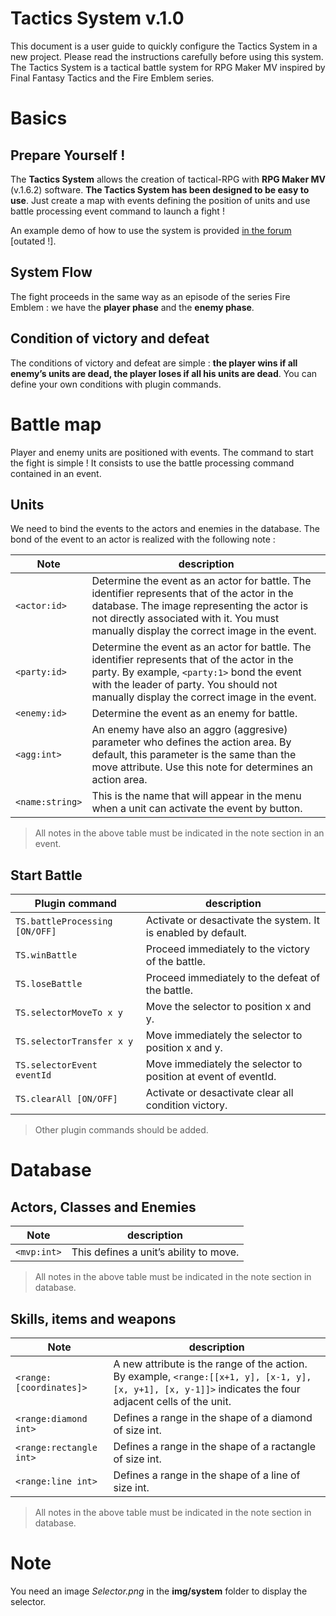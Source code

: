# Tactics System v.1.0

This document is a user guide to quickly configure the Tactics System in a new project. Please read the instructions carefully before using this system. The Tactics System is a tactical battle system for RPG Maker MV inspired by Final Fantasy Tactics and the Fire Emblem series.


# Basics
## Prepare Yourself !
The **Tactics System** allows the creation of tactical-RPG with **RPG Maker MV**  (v.1.6.2)  software. **The Tactics System has been designed to be easy to use**. Just create a map with events defining the position of units and use battle processing event command to launch a fight !

An example demo of how to use the system is provided [in the forum](https://forums.rpgmakerweb.com/index.php?forums/js-plugins-in-development.137/) [outated !].

## System Flow
The fight proceeds in the same way as an episode of the series Fire Emblem : we have the **player phase** and the **enemy phase**.

## Condition of victory and defeat
The conditions of victory and defeat are simple : **the player wins if all enemy’s units are dead, the player loses if all his units are dead**.
You can define your own conditions with plugin commands.

# Battle map
Player and enemy units are positioned with events. The command to start the fight is simple ! It consists to use the battle processing command contained in an event.

## Units
We need to bind the events to the actors and enemies in the database. The bond of the event to an actor is realized with the following note :

| Note           | description                               |
|----------------|-------------------------------------------|
|`<actor:id>`    | Determine the event as an actor for battle. The identifier represents that of the actor in the database.  The image representing the actor is not directly associated with it. You must manually display the correct image in the event.                                          |
|`<party:id>`    | Determine the event as an actor for battle. The identifier represents that of the actor in the party. By example, `<party:1>` bond the event with the leader of party. You should not manually display the correct image in the event.
|`<enemy:id>`    | Determine the event as an enemy for battle.
|`<agg:int>`   | An enemy have also an aggro (aggresive) parameter who defines the action area. By default, this parameter is the same than the move attribute. Use this note for determines an action area.
|`<name:string>`   | This is the name that will appear in the menu when a unit can activate the event by button.


> All notes in the above table must be indicated in the note section in an event.

## Start Battle

| Plugin command  | description                            |
|-----------------|----------------------------------------|
|`TS.battleProcessing [ON/OFF]` | Activate or desactivate the system. It is enabled by default.
|`TS.winBattle`| Proceed immediately to the victory of the battle.
|`TS.loseBattle`| Proceed immediately to the defeat of the battle.
|`TS.selectorMoveTo x y`|Move the selector to position x and y.
|`TS.selectorTransfer x y` | Move immediately the selector to position x and y.
|`TS.selectorEvent eventId` |  Move immediately the selector to position at event of eventId.
|`TS.clearAll [ON/OFF]` |  Activate or desactivate clear all condition victory.

> Other plugin commands should be added.

# Database
## Actors, Classes and Enemies

| Note                    | description                          |
|-------------------------|--------------------------------------|
|`<mvp:int>`             | This defines a unit’s ability to move.

> All notes in the above table must be indicated in the note section in database.

## Skills, items and weapons

| Note                    | description                           |
|-------------------------|---------------------------------------|
| `<range:[coordinates]>` | A new attribute is the range of the action. By example, `<range:[[x+1, y], [x-1, y], [x, y+1], [x, y-1]]>` indicates the four adjacent cells of the unit.
| `<range:diamond int>`   | Defines a range in the shape of a diamond of size int.
| `<range:rectangle int>` | Defines a range in the shape of a ractangle of size int.
| `<range:line int>`      | Defines a range in the shape of a line of size int.

> All notes in the above table must be indicated in the note section in database.

# Note
You need an image _Selector.png_ in the **img/system** folder to display the selector.
